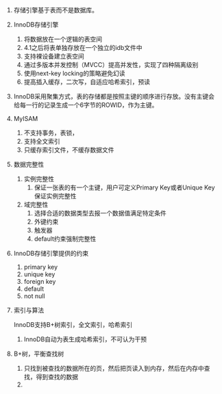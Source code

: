 1. 存储引擎基于表而不是数据库。

2. InnoDB存储引擎

   1. 将数据放在一个逻辑的表空间
   2. 4.1之后将表单独存放在一个独立的idb文件中
   3. 支持裸设备建立表空间
   4. 通过多版本并发控制（MVCC）提高并发性，实现了四种隔离级别
   5. 使用next-key locking的策略避免幻读
   6. 提高插入缓存，二次写，自适应哈希索引，预读

3. InnoDB采用聚集方式，表的存储都是按照主键的顺序进行存放。没有主键会给每一行的记录生成一个6字节的ROWID，作为主键。

4. MyISAM

   1. 不支持事务，表锁，
   2. 支持全文索引
   3. 只缓存索引文件，不缓存数据文件

5. 数据完整性

   1. 实例完整性
      1. 保证一张表的有一个主键，用户可定义Primary Key或者Unique Key保证实例完整性
   2. 域完整性
      1. 选择合适的数据类型去报一个数据值满足特定条件
      2. 外键约束
      3. 触发器
      4. default约束强制完整性

6. InnoDB存储引擎提供的约束

   1. primary key
   2. unique key
   3. foreign key
   4. default
   5. not null

7. 索引与算法

   InnoDB支持B+树索引，全文索引，哈希索引

   1. InnoDB自动为表生成哈希索引，不可认为干预

8. B+树，平衡查找树

   1. 只找到被查找的数据所在的页，然后把页读入到内存，然后在内存中查找，得到查找的数据
   2. 